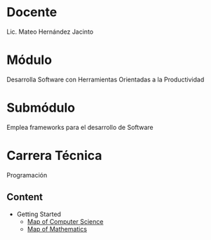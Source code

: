# Docente
Lic. Mateo Hernández Jacinto

# Módulo
Desarrolla Software con Herramientas Orientadas a la Productividad

# Submódulo
Emplea frameworks para el desarrollo de Software 

# Carrera Técnica
Programación
 
 ## Content

- Getting Started
  - [Map of Computer Science](https://www.youtube.com/watch?v=SzJ46YA_RaA)
  - [Map of Mathematics](https://www.youtube.com/watch?v=OmJ-4B-mS-Y)
